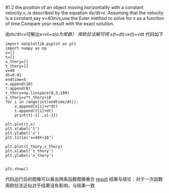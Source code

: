 #1.2
the position of an object moving horizontallly with a constant velocity,v,.is described by the equation dx/dt=v. Assuming that the velocity is a constant,say v=40m/s,use the Euler method to solve for x as a function of time.Compare your result with the exact solution.

由dx/dt=v可解出x=v*t+a(a为常数）
用欧拉法解可得
x(t+dt)=x(t)+v*dt
代码如下
```
import matplotlib.pyplot as plt
import numpy as np
x=[]
t=[]
x_thory=[]
t_thory=[]
v=40
dt=0.01
endtime=5
x.append(10)
t.append(0)
t_thory=np.linspace(0,5,100)
x_thory=v*t_thory+10
for i in range(int(endtime/dt)):
	x.append(x[i]+v*dt)
	t.append(t[i]+dt)
	print(t[-1] ,x[-1])
    
plt.plot(t,x)
plt.xlabel('t')
plt.ylabel('x')
plt.title('x=40t+10')

plt.plot(t_thory,x_thory)
plt.xlabel('t_thory')
plt.ylabel('x_thory')


plt.show()

```
代码运行后的图像可以看出两条函数图像重合
[result](https://github.com/ren-haojie/Computational_physics_N2015301020077/commit/57d7a40be918da4f82456dbbc4a883ad25b453f0)
结果与结论：对于一次函数用欧拉法近似对于结果没有影响，与结果一致

